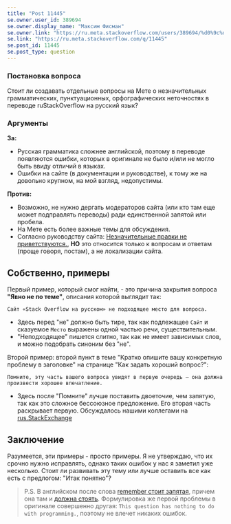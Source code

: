 ```yaml
---
title: "Post 11445"
se.owner.user_id: 389694
se.owner.display_name: "Максим Фисман"
se.owner.link: "https://ru.meta.stackoverflow.com/users/389694/%d0%9c%d0%b0%d0%ba%d1%81%d0%b8%d0%bc-%d0%a4%d0%b8%d1%81%d0%bc%d0%b0%d0%bd"
se.link: "https://ru.meta.stackoverflow.com/q/11445"
se.post_id: 11445
se.post_type: question
---
```

<h3>Постановка вопроса</h3>
<p>Стоит ли создавать отдельные вопросы на Мете о незначительных грамматических, пунктуационных, орфографических неточностях в переводе ruStackOverflow на русский язык?</p>
<h3>Аргументы</h3>
<p><strong>За:</strong></p>
<ul>
<li>Русская грамматика сложнее английской, поэтому в переводе появляются ошибки, которых в оригинале не было и/или не могло быть ввиду отличий в языках.</li>
<li>Ошибки на сайте (в документации и руководстве), к тому же на довольно крупном, на мой взгляд, недопустимы.</li>
</ul>
<p><strong>Против:</strong></p>
<ul>
<li>Возможно, не нужно дергать модераторов сайта (или кто там еще может подправлять переводы) ради единственной запятой или пробела.</li>
<li>На Мете есть более важные темы для обсуждения.</li>
<li>Согласно руководству сайта: <a href="https://ru.stackoverflow.com/help/privileges/edit">Незначительные правки не приветствуются.</a>, <strong>НО</strong> это относится только к вопросам и ответам (проще говоря, постам), а не локализации сайта.</li>
</ul>
<h2>Собственно, примеры</h2>
<p>Первый пример, который смог найти, - это причина закрытия вопроса <strong>&quot;Явно не по теме&quot;</strong>, описания которой выглядит так:</p>
<pre><code>Сайт «Stack Overflow на русском» не подходящее место для вопроса.
</code></pre>
<ul>
<li>Здесь перед &quot;не&quot; должно быть тире, так как подлежащее <code>Сайт</code> и сказуемое <code>Место</code> выражены одной частью речи, существительным.</li>
<li>&quot;Неподходящее&quot; пишется слитно, так как не имеет зависимых слов, и можно подобрать синоним без &quot;не&quot;.</li>
</ul>
<p>Второй пример: второй пункт в теме &quot;Кратко опишите вашу конкретную проблему в заголовке&quot; на странице &quot;Как задать хороший вопрос?&quot;:</p>
<pre><code>Помните, эту часть вашего вопроса увидят в первую очередь — она должна произвести хорошее впечатление.
</code></pre>
<ul>
<li>Здесь после &quot;Помните&quot; лучше поставить двоеточие, чем запятую, так как это сложное бессоюзное предложение. Его вторая часть раскрывает первую. Обсуждалось нашими коллегами на <a href="https://rus.stackexchange.com/questions/416194/%D0%9F%D0%BE%D0%BC%D0%BD%D0%B8%D1%82%D0%B5-%D0%9F%D0%BE-%D0%BE%D0%B4%D0%B5%D0%B6%D0%BA%D0%B5-%D0%B2%D1%81%D1%82%D1%80%D0%B5%D1%87%D0%B0%D1%8E%D1%82-%D0%BF%D0%BE-%D1%83%D0%BC%D1%83-%D0%BF%D1%80%D0%BE%D0%B2%D0%BE%D0%B6%D0%B0%D1%8E%D1%82">rus.StackExchange</a></li>
</ul>
<h2>Заключение</h2>
<p>Разумеется, эти примеры - просто примеры. Я не утверждаю, что их срочно нужно исправлять, однако таких ошибок у нас я заметил уже несколько. Стоит ли развивать эту тему или лучше оставить все как есть с предлогом: &quot;Итак понятно&quot;?</p>
<blockquote class="spoiler">
<p> P.S. В английском после слова <a href="https://stackoverflow.com/help/how-to-ask">remember стоит запятая</a>, причем она там и <a href="https://english.stackexchange.com/questions/253168/comma-or-colon-after-a-word-like-remember-followed-by-a-sentence-addressed-dir">должна стоять</a>. Формулировка же первой проблемы в оригинале совершенно другая: <code>This question has nothing to do with programming.</code>, поэтому не влечет никаких ошибок.</p>
</blockquote>

